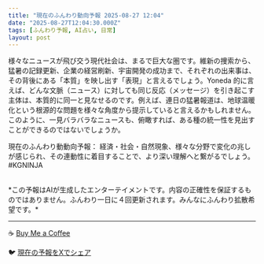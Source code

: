 ```yaml
---
title: "現在のふんわり動向予報 2025-08-27 12:04"
date: "2025-08-27T12:04:30.000Z"
tags: [ふんわり予報, AI占い, 日常]
layout: post
---
```


様々なニュースが飛び交う現代社会は、まるで巨大な圏です。維新の捜索から、猛暑の記録更新、企業の経営刷新、宇宙開発の成功まで、それぞれの出来事は、その背後にある「本質」を映し出す「表現」と言えるでしょう。Yoneda 的に言えば、どんな文脈（ニュース）に対しても同じ反応（メッセージ）を引き起こす主体は、本質的に同一と見なせるのです。例えば、連日の猛暑報道は、地球温暖化という根源的な問題を様々な角度から提示していると言えるかもしれません。このように、一見バラバラなニュースも、俯瞰すれば、ある種の統一性を見出すことができるのではないでしょうか。


現在のふんわり動動向予報：
経済・社会・自然現象、様々な分野で変化の兆しが感じられ、その連動性に着目することで、より深い理解へと繋がるでしょう。#KGNINJA

<br>
*この予報はAIが生成したエンターテイメントです。内容の正確性を保証するものではありません。ふんわり一日に４回更新されます。みんなにふんわり拡散希望です。*

---
☕️ [Buy Me a Coffee](https://www.buymeacoffee.com/kgninja)

🐦 [現在の予報をXでシェア](https://twitter.com/intent/tweet?text=%E7%8F%BE%E5%9C%A8%E3%81%AE%E3%81%B5%E3%82%93%E3%82%8F%E3%82%8A%E4%BA%88%E5%A0%B1%3A%20%E3%80%8C%E6%A7%98%E3%80%85%E3%81%AA%E3%83%8B%E3%83%A5%E3%83%BC%E3%82%B9%E3%81%8C%E9%A3%9B%E3%81%B3%E4%BA%A4%E3%81%86%E7%8F%BE%E4%BB%A3%E7%A4%BE%E4%BC%9A%E3%81%AF%E3%80%81%E3%81%BE%E3%82%8B%E3%81%A7%E5%B7%A8%E5%A4%A7%E3%81%AA%E5%9C%8F%E3%81%A7%E3%81%99%E3%80%82%E3%80%8D%23KGNINJA%20%E7%B6%9A%E3%81%8D%E3%81%AF%E3%83%96%E3%83%AD%E3%82%B0%E3%81%A7%EF%BC%81%F0%9F%91%87&url=https%3A%2F%2Fkg-ninja.github.io%2FFunwariyoso%2F)
